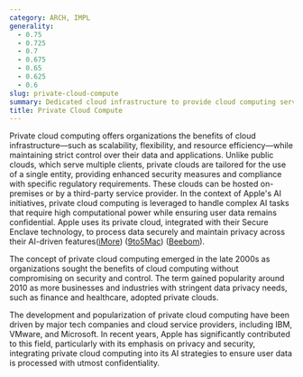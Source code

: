 ```yaml
---
category: ARCH, IMPL
generality:
  - 0.75
  - 0.725
  - 0.7
  - 0.675
  - 0.65
  - 0.625
  - 0.6
slug: private-cloud-compute
summary: Dedicated cloud infrastructure to provide cloud computing services exclusively to a single organization, ensuring enhanced control, privacy, and security.
title: Private Cloud Compute
---
```


Private cloud computing offers organizations the benefits of cloud infrastructure—such as scalability, flexibility, and resource efficiency—while maintaining strict control over their data and applications. Unlike public clouds, which serve multiple clients, private clouds are tailored for the use of a single entity, providing enhanced security measures and compliance with specific regulatory requirements. These clouds can be hosted on-premises or by a third-party service provider. In the context of Apple's AI initiatives, private cloud computing is leveraged to handle complex AI tasks that require high computational power while ensuring user data remains confidential. Apple uses its private cloud, integrated with their Secure Enclave technology, to process data securely and maintain privacy across their AI-driven features​([iMore](https://www.imore.com/ios/apple-ai-everything-you-need-to-know-about-artificial-intelligence-changes-coming-to-iphone-ios-18-and-beyond))​​ ([9to5Mac](https://9to5mac.com/2024/05/29/apple-ai-confidential-computing-ios-18/))​​ ([Beebom](https://beebom.com/apple-intelligence-ai-system-wwdc-2024-report/))​.

The concept of private cloud computing emerged in the late 2000s as organizations sought the benefits of cloud computing without compromising on security and control. The term gained popularity around 2010 as more businesses and industries with stringent data privacy needs, such as finance and healthcare, adopted private clouds.

The development and popularization of private cloud computing have been driven by major tech companies and cloud service providers, including IBM, VMware, and Microsoft. In recent years, Apple has significantly contributed to this field, particularly with its emphasis on privacy and security, integrating private cloud computing into its AI strategies to ensure user data is processed with utmost confidentiality.

